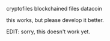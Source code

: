cryptofiles blockchained files datacoin

this works, but please develop it better.

EDIT: sorry, this doesn't work yet.
